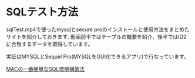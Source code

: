 # SQLテスト方法

sqlTest.mp4で使ったmysqlとsecure proのインストールと使用方法をまとめたサイトを紹介しておきます.
動画前半ではテーブルの概要を紹介、後半ではID2に合致するデータを取得しています。

実証はMYSQLとSequel Pro(MYSQLをGUI化できるアプリ)で行なっています。

[MACの一番簡単なSQL環境構築法](https://baitosakino-hashibirokou.com/create_sql/)